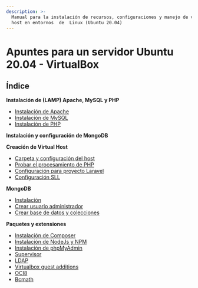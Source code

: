 ```yaml
---
description: >-
  Manual para la instalación de recursos, configuraciones y manejo de virtual
  host en entornos  de  Linux (Ubuntu 20.04)
---
```


# Apuntes para un servidor Ubuntu 20.04 - VirtualBox

## Índice

**Instalación de (LAMP) Apache, MySQL y PHP**

* [Instalación de Apache](instalacion-de-apache-mysql-y-php/instalacion-de-apache.md)
* [Instalación de MySQL](instalacion-de-mysql.md)
* [Instalación de PHP](instalacion-de-lamp-apache-mysql-y-php/instalacion-de-php.md)

**Instalación y configuración de MongoDB**

**Creación de Virtual Host**

* [Carpeta y configuración del host](creacion-de-virtual-host/carpeta-y-configuracion-del-host.md)
* [Probar el procesamiento de PHP](creacion-de-virtual-host/probar-el-procesamiento-de-php.md)
* [Configuración para proyecto Laravel](creacion-de-virtual-host/configuracion-para-proyecto-laravel.md)
* [C](creacion-de-virtual-host/configuracion-sll.md)[onfiguración SLL](creacion-de-virtual-host/configuracion-sll.md)

**MongoDB**

* [Instalación](mongodb/instalacion.md)
* [Crear usuario administrador](mongodb/crear-usuario-administrador.md)
* [Crear base de datos y colecciones](mongodb/crear-base-de-datos-y-colecciones.md)

**Paquetes y extensiones**

* [Instalación de Composer](paquetes-y-extensiones/instalacion-de-composer.md)
* [Instalación de NodeJs y NPM](paquetes-y-extensiones/instalacion-de-nodejs-y-npm.md)
* [Instalación de phpMyAdmin](paquetes-y-extensiones/instalacion-de-phpmyadmin.md)
* [Supervisor](paquetes-y-extensiones/supervisor.md)
* [LDAP](paquetes-y-extensiones/ldap.md)
* [Virtualbox guest additions](paquetes-y-extensiones/virtualbox-guest-additions.md)
* [OCI8](paquetes-y-extensiones/oci8.md)
* [Bcmath](paquetes-y-extensiones/bcmath.md)
